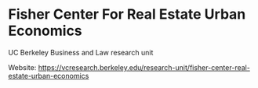 # Fisher Center For Real Estate Urban Economics
UC Berkeley Business and Law research unit

Website: https://vcresearch.berkeley.edu/research-unit/fisher-center-real-estate-urban-economics
